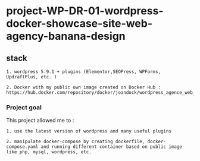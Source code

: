 # project-WP-DR-01-wordpress-docker-showcase-site-web-agency-banana-design

## stack 

    1. wordpress 5.9.1 + plugins (Elementor,SEOPress, WPForms, UpdraftPlus, etc. )

    2. Docker with my public own image created on Docker Hub : https://hub.docker.com/repository/docker/joandock/wordpress_agence_web_banana_design/general

### Project goal

This project allowed me to : 

    1. use the latest version of wordpress and many useful plugins

    2. manipulate docker-compose by creating dockerfile, docker-compose.yaml and running different container based on public image like php, mysql, wordpress, etc.
